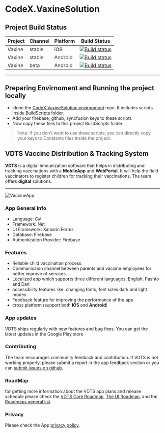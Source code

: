 # CodeX.VaxineSolution

## Project Build Status

Project|Channel|Platform|Build Status
---|---|---|---
Vaxine|stable|iOS|[![Build status](https://build.appcenter.ms/v0.1/apps/823d1987-d46c-4c57-bb39-333a1debda03/branches/main/badge)](https://appcenter.ms)
Vaxine|stable|Android|[![Build status](https://build.appcenter.ms/v0.1/apps/b406776a-b914-4c60-a816-99bcf5b0b0ea/branches/main/badge)](https://appcenter.ms)
Vaxine|beta|Android|[![Build status](https://build.appcenter.ms/v0.1/apps/b406776a-b914-4c60-a816-99bcf5b0b0ea/branches/pre-release/badge)](https://appcenter.ms)
---

## Preparing Envirnoment and Running the project locally
- clone the [CodeX.VaxineSolution envirnoment](https://github.com/VDTS/CodeX.VaxineSolution-Environment) repo. It includes scripts inside BuildScripts folder.
- Add your firebase, github, syncfusion keys to these scripts
- Now copy these files to this project BuildScripts folder
> Note: If you don't want to use these scripts, you can directly copy your keys to Constants files inside the project.
## VDTS Vaccine Distribution & Tracking System
**VDTS** is a digital immunization software that helps in distributing and tracking vaccinations with a **MobileApp** and **WebPortal**. It will help the field vaccinators to register children for tracking their vaccinations. The team offers **digital** solutions.
***
![VaccineApp](https://user-images.githubusercontent.com/57433018/124378904-e1ec4780-dc68-11eb-9da6-9c4d1010308d.jpg)
### App General Info
* Language: C#
* Framework:.Net
* UI Framework: Xamarin.Forms
* Database: Firebase
* Authentication Provider: Firebase

### Features
* Reliable child vaccination process.
* Communicaion channel between parents and vaccine employees for better improve of services
* Localized app which supports three different languages: English, Pashto and Dari
* accessibility features like: changing fonts, font sizes dark and light modes
* Feedback feature for improving the performance of the app
* cross platform (support both **IOS** and **Android**)

### App updates
VDTS ships regularly with new features and bug fixes. You can get the latest updates in the Google Play store
### Contributing
The team encourages community feedback and contribution. If VDTS is not working properly, please submit a report in the app feedback section or you can [submit issues on github](https://github.com/VDTS/CodeX.VaxineSolution/issues).

### RoadMap
for getting more information about the VDTS app plans and release schedule please check the [VDTS Core Roadmap](https://github.com/VDTS/CodeX.VaxineSolution/projects/1), [The UI Roadmap](https://github.com/VDTS/CodeX.VaxineSolution/projects/2), and the [Roadmaps general list](https://github.com/VDTS/CodeX.VaxineSolution/projects).

### Privacy
Please check the App [privacy policy](https://github.com/VDTS/docs/blob/main/PrivacyPolicy.md).

